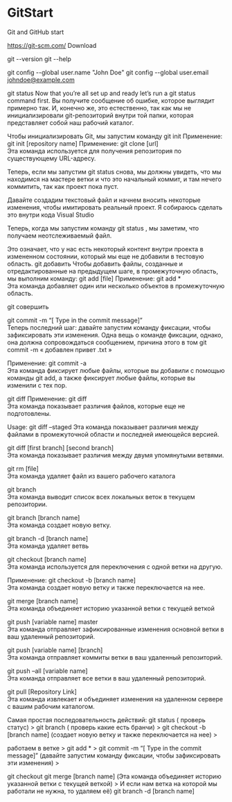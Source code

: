 # GitStart
Git and GitHub start

https://git-scm.com/   Download

git --version
git --help

git config --global user.name "John Doe"
git config --global user.email johndoe@example.com

 git status
Now that you’re all set up and ready let’s run a git status command first.
Вы получите сообщение об ошибке, которое выглядит примерно так.
И, конечно же, это естественно, так как мы не инициализировали git-репозиторий внутри той папки,
которая представляет собой наш рабочий каталог.

Чтобы инициализировать Git, мы запустим команду  git init
Применение: git init [repository name]
Применение: git clone [url]  
Эта команда используется для получения репозитория по существующему URL-адресу.

Теперь, если мы запустим git status снова, мы должны увидеть, что мы находимся на мастере ветки 
и что это начальный коммит, и там нечего коммитить, так как проект пока пуст.

Давайте создадим текстовый файл и начнем вносить некоторые изменения, 
чтобы имитировать реальный проект. Я собираюсь сделать это внутри кода Visual Studio

Теперь, когда мы запустим команду git status , мы заметим, что получаем неотслеживаемый файл.

Это означает, что у нас есть некоторый контент внутри проекта в измененном состоянии, который мы еще не добавили в тестовую область.
git добавить
Чтобы добавить файлы, созданные и отредактированные на предыдущем шаге, в промежуточную область, мы выполним команду:
git add [file]
Применение: git add *  
Эта команда добавляет один или несколько объектов в промежуточную область.

git совершить

git commit -m “[ Type in the commit message]”  
Теперь последний шаг: давайте запустим команду фиксации, чтобы зафиксировать эти изменения. 
Одна вещь о команде фиксации, однако, она должна сопровождаться сообщением, причина этого в том
git  commit  -m « добавлен  привет .txt »

Применение: git commit -a  
Эта команда фиксирует любые файлы, которые вы добавили с помощью команды git add, а также фиксирует любые файлы, которые вы изменили с тех пор.

git diff
Применение: git diff  
Эта команда показывает различия файлов, которые еще не подготовлены.

Usage: git diff –staged 
Эта команда показывает различия между файлами в промежуточной области и последней имеющейся версией.

git diff [first branch] [second branch]  
Эта команда показывает различия между двумя упомянутыми ветвями.

git rm [file]  
Эта команда удаляет файл из вашего рабочего каталога

git branch  
Эта команда выводит список всех локальных веток в текущем репозитории.

 git branch [branch name]  
Эта команда создает новую ветку.

git branch -d [branch name]  
Эта команда удаляет ветвь

git checkout [branch name]  
Эта команда используется для переключения с одной ветки на другую.

Применение: git checkout -b [branch name]  
Эта команда создает новую ветку и также переключается на нее.

git merge [branch name]  
Эта команда объединяет историю указанной ветки с текущей веткой

git push [variable name] master  
Эта команда отправляет зафиксированные изменения основной ветки в ваш удаленный репозиторий.

git push [variable name] [branch]  
Эта команда отправляет коммиты ветки в ваш удаленный репозиторий.

git push –all [variable name]  
Эта команда отправляет все ветки в ваш удаленный репозиторий.

git pull [Repository Link]  
Эта команда извлекает и объединяет изменения на удаленном сервере с вашим рабочим каталогом.

Самая простая последовательность действий:
git status ( проверь статус) > git branch ( проверь какие есть бранчи)  > git checkout -b [branch name] (создает новую ветку и также переключается на нее) >

работаем в ветке > git add * > git commit -m “[ Type in the commit message]” (давайте запустим команду фиксации, чтобы зафиксировать эти изменения) >

git checkout git merge [branch name]  (Эта команда объединяет историю указанной ветки с текущей веткой) > И если нам ветка на которой мы работали не нужна, то удаляем её) git branch -d [branch name] 


